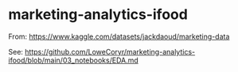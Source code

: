 # marketing-analytics-ifood
From: https://www.kaggle.com/datasets/jackdaoud/marketing-data

See: https://github.com/LoweCoryr/marketing-analytics-ifood/blob/main/03_notebooks/EDA.md
